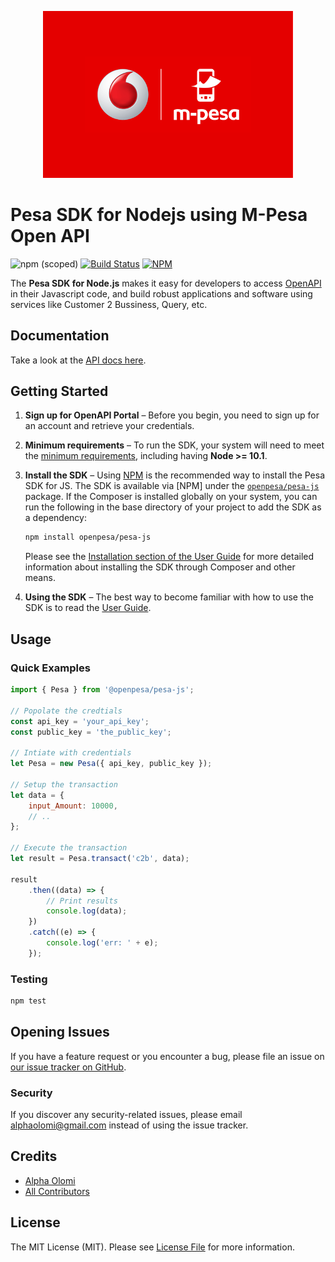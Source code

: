 <p align="center"><img src="img/mpesa.png" width="400px" alt="M-Pesa Logo"></p>

# Pesa SDK for Nodejs using M-Pesa Open API

![npm (scoped)](https://img.shields.io/npm/v/@openpesa/pesa-js)
[![Build Status](https://travis-ci.org/openpesa/pesa-js.svg)](https://travis-ci.org/openpesa/pesa-js)
[![NPM](https://nodei.co/npm/@openpesa/pesa-js.png?mini=true)](https://npmjs.org/package/@openpesa/pesa-js)

The **Pesa SDK for Node.js** makes it easy for developers to access [OpenAPI](https://openapiportal.m-pesa.com/) in their Javascript code, and build robust applications and software using services like Customer 2 Bussiness, Query, etc.

## Documentation

Take a look at the [API docs here](https://pesa-js.netlify.app/).

## Getting Started

1. **Sign up for OpenAPI Portal** – Before you begin, you need to sign up for an account and retrieve your credentials.

1. **Minimum requirements** – To run the SDK, your system will need to meet the
   [minimum requirements](https://pesa-js.netlify.app/docs/requirements.html), including having **Node >= 10.1**.
1. **Install the SDK** – Using [NPM](#) is the recommended way to install the
   Pesa SDK for JS. The SDK is available via [NPM] under the
   [`openpesa/pesa-js`](#) package. If the Composer is installed globally on your system, you can run the following in the base directory of your project to add the SDK as a dependency:
    ```sh
    npm install openpesa/pesa-js
    ```
    Please see the
    [Installation section of the User Guide](https://pesa-js.netlify.app/docs/installation.html) for more
    detailed information about installing the SDK through Composer and other
    means.
1. **Using the SDK** – The best way to become familiar with how to use the SDK
   is to read the [User Guide](https://pesa-js.netlify.app/docs/guide.html).

## Usage

### Quick Examples

```js
import { Pesa } from '@openpesa/pesa-js';

// Popolate the credtials
const api_key = 'your_api_key';
const public_key = 'the_public_key';

// Intiate with credentials
let Pesa = new Pesa({ api_key, public_key });

// Setup the transaction
let data = {
    input_Amount: 10000,
    // ..
};

// Execute the transaction
let result = Pesa.transact('c2b', data);

result
    .then((data) => {
        // Print results
        console.log(data);
    })
    .catch((e) => {
        console.log('err: ' + e);
    });
```

### Testing

```bash
npm test
```

## Opening Issues

If you have a feature request or you encounter a bug, please file an issue on [our issue tracker on GitHub](https://github.com/openpesa/js-pesa/issues).

### Security

If you discover any security-related issues, please email [alphaolomi@gmail.com](mailto:alphaolomi@gmail.com) instead of using the issue tracker.

## Credits

-   [Alpha Olomi](https://github.com/openpesa)
-   [All Contributors](../../contributors)

## License

The MIT License (MIT). Please see [License File](LICENSE.md) for more information.

